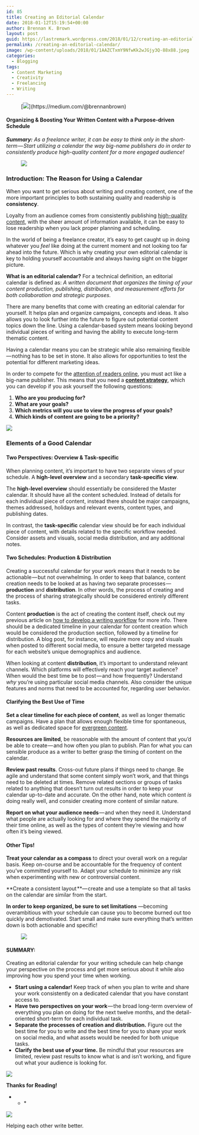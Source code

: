 ```yaml
---
id: 85
title: Creating an Editorial Calendar
date: 2018-01-12T15:19:54+00:00
author: Brennan K. Brown
layout: post
guid: https://lastremark.wordpress.com/2018/01/12/creating-an-editorial-calendar/
permalink: /creating-an-editorial-calendar/
image: /wp-content/uploads/2018/01/1AAZCTxmY9NfwKk2wJGjy3Q-88x88.jpeg
categories:
  - Blogging
tags:
  - Content Marketing
  - Creativity
  - Freelancing
  - Writing
---
```

<figure>[<img src="https://cdn-images-1.medium.com/max/800/1*75f3FyFy5_WnAC4joYEXJQ.png" data-width="4000" data-height="250" />](https://medium.com/@brennanbrown)</figure> 

#### Organizing & Boosting Your Written Content with a Purpose-driven Schedule

**_Summary:_** _As a freelance writer, it can be easy to think only in the short-term — Start utilizing a calendar the way big-name publishers do in order to consistently produce high-quality content for a more engaged audience!_<figure>

<img src="https://cdn-images-1.medium.com/max/800/1*89KCIhYz12DKDRbMNvFA2Q.png" data-width="1400" data-height="148" /> </figure> 

### Introduction: The Reason for Using a Calendar

When you want to get serious about writing and creating content, one of the more important principles to both sustaining quality and readership is **consistency**.

Loyalty from an audience comes from consistently publishing <a href="https://writingcooperative.com/how-to-improve-your-medium-game-in-2018-aa5e740f1d1c" target="_blank" rel="noopener noreferrer">high-quality content</a>, with the sheer amount of information available, it can be easy to lose readership when you lack proper planning and scheduling.

<!--more-->

In the world of being a freelance creator, it’s easy to get caught up in doing whatever you _feel_ like doing at the current moment and not looking too far ahead into the future. Which is why creating your own editorial calendar is key to holding yourself accountable and always having sight on the bigger picture.

**What is an editorial calendar?** For a technical definition, an editorial calendar is defined as: _A written document that organizes the timing of your content production, publishing, distribution, and measurement efforts for both collaboration and strategic purposes._

There are many benefits that come with creating an editorial calendar for yourself. It helps plan and organize campaigns, concepts and ideas. It also allows you to look further into the future to figure out potential content topics down the line. Using a calendar-based system means looking beyond individual pieces of writing and having the ability to execute long-term thematic content.

Having a calendar means you can be strategic while also remaining flexible — nothing has to be set in stone. It also allows for opportunities to test the potential for different marketing ideas.

In order to compete for the <a href="https://medium.com/@brennanbrown/disrupting-the-attention-based-economy-e53182b37b75" target="_blank" rel="noopener noreferrer">attention of readers online</a>, you must act like a big-name publisher. This means that you need a <a href="https://writingcooperative.com/planning-fdebaab610a5" target="_blank" rel="noopener noreferrer"><strong>content strategy</strong></a>, which you can develop if you ask yourself the following questions:

  1. **Who are you producing for?**
  2. **What are your goals?**
  3. **Which metrics will you use to view the progress of your goals?**
  4. **Which kinds of content are going to be a priority?**<figure>

<img src="https://cdn-images-1.medium.com/max/800/1*A1HXExeRru-asgR6_gN4Sw.png" data-width="1400" data-height="62" /> </figure> 

### Elements of a Good Calendar

#### Two Perspectives: Overview & Task-specific

When planning content, it’s important to have two separate views of your schedule. A **high-level overview** and a secondary **task-specific view**.

The **high-level overview** should essentially be considered the Master calendar. It should have all the content scheduled. Instead of details for each individual piece of content, instead there should be major campaigns, themes addressed, holidays and relevant events, content types, and publishing dates.

In contrast, the **task-specific** calendar view should be for each individual piece of content, with details related to the specific workflow needed. Consider assets and visuals, social media distribution, and any additional notes.

#### Two Schedules: Production & Distribution

Creating a successful calendar for your work means that it needs to be actionable — but not overwhelming. In order to keep that balance, content creation needs to be looked at as having two separate processes — **production** and **distribution**. In other words, the process of creating and the process of sharing strategically should be considered entirely different tasks.

Content **production** is the act of creating the content itself, check out my previous article on <a href="https://writingcooperative.com/my-writing-process-4868f986f97f" target="_blank" rel="noopener noreferrer">how to develop a writing workflow</a> for more info. There should be a dedicated timeline in your calendar for content creation which would be considered the production section, followed by a timeline for distribution. A blog post, for instance, will require more copy and visuals when posted to different social media, to ensure a better targeted message for each website’s unique demographics and audience.

When looking at content **distribution**, it’s important to understand relevant channels. Which platforms will effectively reach your target audience? When would the best time be to post — and how frequently? Understand _why_ you’re using particular social media channels. Also consider the unique features and norms that need to be accounted for, regarding user behavior.

#### Clarifying the Best Use of Time

**Set a clear timeline for each piece of content**, as well as longer thematic campaigns. Have a plan that allows enough flexible time for spontaneous, as well as dedicated space for <a href="https://www.copyblogger.com/evergreen-content/" target="_blank" rel="noopener noreferrer">evergreen content</a>.

**Resources are limited**, be reasonable with the amount of content that you’d be able to create — and how often you plan to publish. Plan for what you can sensible produce as a writer to better grasp the timing of content on the calendar.

**Review past results**. Cross-out future plans if things need to change. Be agile and understand that some content simply won’t work, and that things need to be deleted at times. Remove related sections or groups of tasks related to anything that doesn’t turn out results in order to keep your calendar up-to-date and accurate. On the other hand, note which content _is_ doing really well, and consider creating more content of similar nature.

**Report on what your audience needs** — and when they need it. Understand what people are actually looking for and where they spend the majority of their time online, as well as the types of content they’re viewing and how often it’s being viewed.

#### Other Tips!

**Treat your calendar as a compass** to direct your overall work on a regular basis. Keep on-course and be accountable for the frequency of content you’ve committed yourself to. Adapt your schedule to minimize any risk when experimenting with new or controversial content.

**Create a consistent layout **— create and use a template so that all tasks on the calendar are similar from the start.

**In order to keep organized, be sure to set limitations** —becoming overambitious with your schedule can cause you to become burned out too quickly and demotivated. Start small and make sure everything that’s written down is both actionable and specific!<figure>

<img src="https://cdn-images-1.medium.com/max/800/1*A1HXExeRru-asgR6_gN4Sw.png" data-width="1400" data-height="62" /> </figure> 

#### SUMMARY:

Creating an editorial calendar for your writing schedule can help change your perspective on the process and get more serious about it while also improving how you spend your time when working.

  * **Start using a calendar!** Keep track of when you plan to write and share your work consistently on a dedicated calendar that you have constant access to.
  * **Have two perspectives on your work** — the broad long-term overview of everything you plan on doing for the next twelve months, and the detail-oriented short-term for each individual task.
  * **Separate the processes of creation and distribution.** Figure out the best time for you to write and the best time for you to share your work on social media, and what assets would be needed for both unique tasks.
  * **Clarify the best use of your time.** Be mindful that your resources are limited, review past results to know what is and isn’t working, and figure out what your audience is looking for.<figure class="wp-caption">

[<img src="https://cdn-images-1.medium.com/max/800/1*pRon9UAtEO-JzTY-7mg1jA.png" data-width="2400" data-height="1800" />](https://medium.com/@brennanbrown)<figcaption class="wp-caption-text">**Thanks for Reading!**</figcaption></figure> 

* * *<figure class="wp-caption">

<a href="https://writingcooperative.com/" target="_blank" rel="noopener noreferrer"><img src="https://cdn-images-1.medium.com/max/800/1*eLY7z6NuxjwFyI1T-dwXcQ.png" data-width="1099" data-height="139" /></a><figcaption class="wp-caption-text">Helping each other write better.</figcaption></figure>